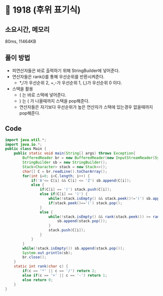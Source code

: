 # 📘 1918 (후위 표기식)

## 소요시간, 메모리

80ms, 11464KB

## 풀이 방법

- 피연산자들은 바로 출력하기 위해 StringBuilder에 넣어준다.
- 연산자들은 rank()를 통해 우선순위를 반환시켜준다.
  - \*,/가 우선순위 2, +,-가 우선순위 1, (,)가 우선순위 0 이다.
- 스택을 활용
  - ( 는 바로 스택에 넣어준다.
  - ) 는 ( 가 나올때까지 스택을 pop해준다.
  - 연산자들은 자기보다 우선순위가 높은 연산자가 스택에 있는경우 없을때까지 pop해준다.

## Code

```Java
import java.util.*;
import java.io.*;
public class Main {
    public static void main(String[] args) throws Exception{
        BufferedReader br = new BufferedReader(new InputStreamReader(System.in));
        StringBuilder sb = new StringBuilder();
        Stack<Character> stack = new Stack<>();
        char[] C = br.readLine().toCharArray();
        for(int i=0; i<C.length; i++) {
            if('A'<= C[i] && C[i] <= 'Z') sb.append(C[i]);
            else {
                if(C[i] == '(') stack.push(C[i]);
                else if(C[i] == ')') {
                    while(!stack.isEmpty() && stack.peek()!='(') sb.append(stack.pop());
                    if(stack.peek()=='(') stack.pop();
                }
                else {
                    while(!stack.isEmpty() && rank(stack.peek()) >= rank(C[i])) {
                        sb.append(stack.pop());
                    }
                    stack.push(C[i]);
                }
            }
        }
        while(!stack.isEmpty()) sb.append(stack.pop());
        System.out.println(sb);
        br.close();
    }
    static int rank(char c) {
        if(c == '*' || c == '/') return 2;
        else if(c == '+' || c == '-') return 1;
        else return 0;
    }
}
```
